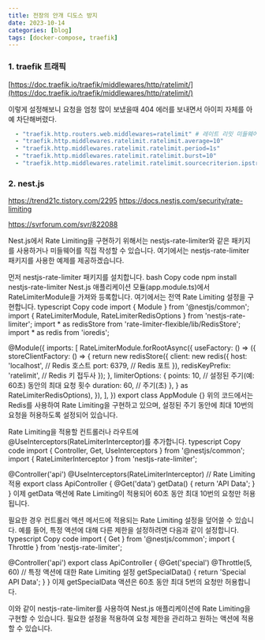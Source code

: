 ```yaml
---
title: 전장의 안개 디도스 방지
date: 2023-10-14
categories: [blog]
tags: [docker-compose, traefik]
---
```


### 1. traefik 트래픽

[https://doc.traefik.io/traefik/middlewares/http/ratelimit/](https://doc.traefik.io/traefik/middlewares/http/ratelimit/)

이렇게 설정해보니 요청을 엄청 많이 보냈을때 404 에러를 보내면서 아이피 자체를 아예 차단해버렸다.

```yml
  - "traefik.http.routers.web.middlewares=ratelimit" # 레이트 리밋 미들웨어 추가
  - "traefik.http.middlewares.ratelimit.ratelimit.average=10"
  - "traefik.http.middlewares.ratelimit.ratelimit.period=1s"
  - "traefik.http.middlewares.ratelimit.ratelimit.burst=10"
  - "traefik.http.middlewares.ratelimit.ratelimit.sourcecriterion.ipstrategy.depth=4"
```

### 2. nest.js 
https://trend21c.tistory.com/2295
https://docs.nestjs.com/security/rate-limiting

https://svrforum.com/svr/822088

Nest.js에서 Rate Limiting을 구현하기 위해서는 nestjs-rate-limiter와 같은 패키지를 사용하거나 미들웨어를 직접 작성할 수 있습니다. 여기에서는 nestjs-rate-limiter 패키지를 사용한 예제를 제공하겠습니다.

먼저 nestjs-rate-limiter 패키지를 설치합니다.
bash
Copy code
npm install nestjs-rate-limiter
Nest.js 애플리케이션 모듈(app.module.ts)에서 RateLimiterModule을 가져와 등록합니다. 여기에서는 전역 Rate Limiting 설정을 구현합니다.
typescript
Copy code
import { Module } from '@nestjs/common';
import { RateLimiterModule, RateLimiterRedisOptions } from 'nestjs-rate-limiter';
import * as redisStore from 'rate-limiter-flexible/lib/RedisStore';
import * as redis from 'ioredis';

@Module({
  imports: [
    RateLimiterModule.forRootAsync({
      useFactory: () => ({
        storeClientFactory: () => {
          return new redisStore({
            client: new redis({
              host: 'localhost', // Redis 호스트
              port: 6379, // Redis 포트
            }),
            redisKeyPrefix: 'ratelimit', // Redis 키 접두사
          });
        },
        limiterOptions: {
          points: 10, // 설정된 주기(예: 60초) 동안의 최대 요청 횟수
          duration: 60, // 주기(초)
        },
      } as RateLimiterRedisOptions),
    }),
  ],
})
export class AppModule {}
위의 코드에서는 Redis를 사용하여 Rate Limiting을 구현하고 있으며, 설정된 주기 동안에 최대 10번의 요청을 허용하도록 설정되어 있습니다.

Rate Limiting을 적용할 컨트롤러나 라우트에 @UseInterceptors(RateLimiterInterceptor)를 추가합니다.
typescript
Copy code
import { Controller, Get, UseInterceptors } from '@nestjs/common';
import { RateLimiterInterceptor } from 'nestjs-rate-limiter';

@Controller('api')
@UseInterceptors(RateLimiterInterceptor) // Rate Limiting 적용
export class ApiController {
  @Get('data')
  getData() {
    return 'API Data';
  }
}
이제 getData 액션에 Rate Limiting이 적용되어 60초 동안 최대 10번의 요청만 허용됩니다.

필요한 경우 컨트롤러 액션 메서드에 적용되는 Rate Limiting 설정을 덮어쓸 수 있습니다. 예를 들어, 특정 액션에 대해 다른 제한을 설정하려면 다음과 같이 설정합니다.
typescript
Copy code
import { Get } from '@nestjs/common';
import { Throttle } from 'nestjs-rate-limiter';

@Controller('api')
export class ApiController {
  @Get('special')
  @Throttle(5, 60) // 특정 액션에 대한 Rate Limiting 설정
  getSpecialData() {
    return 'Special API Data';
  }
}
이제 getSpecialData 액션은 60초 동안 최대 5번의 요청만 허용합니다.

이와 같이 nestjs-rate-limiter를 사용하여 Nest.js 애플리케이션에 Rate Limiting을 구현할 수 있습니다. 필요한 설정을 적용하여 요청 제한을 관리하고 원하는 액션에 적용할 수 있습니다.